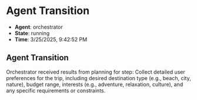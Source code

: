 # Agent Transition

- **Agent**: orchestrator
- **State**: running
- **Time**: 3/25/2025, 9:42:52 PM

## Agent Transition

Orchestrator received results from planning for step: Collect detailed user preferences for the trip, including desired destination type (e.g., beach, city, nature), budget range, interests (e.g., adventure, relaxation, culture), and any specific requirements or constraints.

